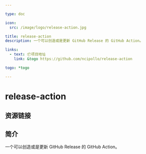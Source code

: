 ```yaml
---

type: doc

icon:
  src: /image/logo/release-action.jpg

title: release-action
description: 一个可以创造或是更新 GitHub Release 的 GitHub Action。

links:
  - text: 📦项目地址
    link: &togo https://github.com/ncipollo/release-action

togo: *togo

---
```


<ShowLogo />

# release-action

<ShowBreadcrumb />

## 资源链接

<ShowLinks />

## 简介

一个可以创造或是更新 GitHub Release 的 GitHub Action。